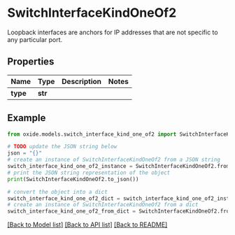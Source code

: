 # SwitchInterfaceKindOneOf2

Loopback interfaces are anchors for IP addresses that are not specific to any particular port.

## Properties

Name | Type | Description | Notes
------------ | ------------- | ------------- | -------------
**type** | **str** |  | 

## Example

```python
from oxide.models.switch_interface_kind_one_of2 import SwitchInterfaceKindOneOf2

# TODO update the JSON string below
json = "{}"
# create an instance of SwitchInterfaceKindOneOf2 from a JSON string
switch_interface_kind_one_of2_instance = SwitchInterfaceKindOneOf2.from_json(json)
# print the JSON string representation of the object
print(SwitchInterfaceKindOneOf2.to_json())

# convert the object into a dict
switch_interface_kind_one_of2_dict = switch_interface_kind_one_of2_instance.to_dict()
# create an instance of SwitchInterfaceKindOneOf2 from a dict
switch_interface_kind_one_of2_from_dict = SwitchInterfaceKindOneOf2.from_dict(switch_interface_kind_one_of2_dict)
```
[[Back to Model list]](../README.md#documentation-for-models) [[Back to API list]](../README.md#documentation-for-api-endpoints) [[Back to README]](../README.md)


